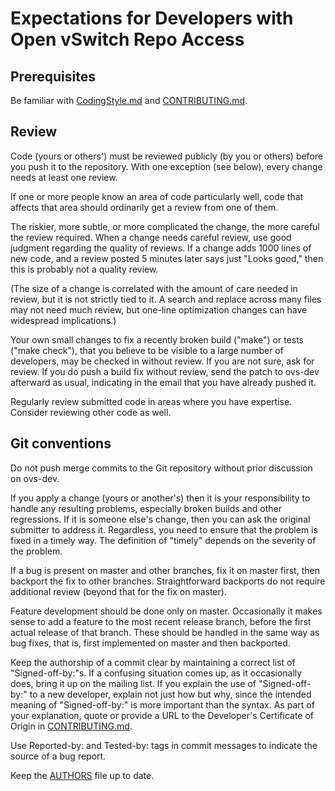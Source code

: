 Expectations for Developers with Open vSwitch Repo Access
=========================================================

Prerequisites
-------------

Be familiar with [CodingStyle.md](../CodingStyle.md) and
[CONTRIBUTING.md](../CONTRIBUTING.md).

Review
------

Code (yours or others') must be reviewed publicly (by you or others)
before you push it to the repository. With one exception (see below),
every change needs at least one review.

If one or more people know an area of code particularly well, code
that affects that area should ordinarily get a review from one of
them.

The riskier, more subtle, or more complicated the change, the more
careful the review required. When a change needs careful review, use
good judgment regarding the quality of reviews. If a change adds 1000
lines of new code, and a review posted 5 minutes later says just
"Looks good," then this is probably not a quality review.

(The size of a change is correlated with the amount of care needed in
review, but it is not strictly tied to it. A search and replace
across many files may not need much review, but one-line optimization
changes can have widespread implications.)

Your own small changes to fix a recently broken build ("make") or
tests ("make check"), that you believe to be visible to a large number
of developers, may be checked in without review. If you are not sure,
ask for review. If you do push a build fix without review, send the
patch to ovs-dev afterward as usual, indicating in the email that you
have already pushed it.

Regularly review submitted code in areas where you have expertise.
Consider reviewing other code as well.

Git conventions
---------------

Do not push merge commits to the Git repository without prior
discussion on ovs-dev.

If you apply a change (yours or another's) then it is your
responsibility to handle any resulting problems, especially broken
builds and other regressions. If it is someone else's change, then
you can ask the original submitter to address it. Regardless, you
need to ensure that the problem is fixed in a timely way. The
definition of "timely" depends on the severity of the problem.

If a bug is present on master and other branches, fix it on master
first, then backport the fix to other branches. Straightforward
backports do not require additional review (beyond that for the fix on
master).

Feature development should be done only on master. Occasionally it
makes sense to add a feature to the most recent release branch, before
the first actual release of that branch. These should be handled in
the same way as bug fixes, that is, first implemented on master and
then backported.

Keep the authorship of a commit clear by maintaining a correct list of
"Signed-off-by:"s. If a confusing situation comes up, as it
occasionally does, bring it up on the mailing list. If you explain
the use of "Signed-off-by:" to a new developer, explain not just how but
why, since the intended meaning of "Signed-off-by:" is more important
than the syntax. As part of your explanation, quote or provide a URL
to the Developer's Certificate of Origin in
[CONTRIBUTING.md](../CONTRIBUTING.md).

Use Reported-by: and Tested-by: tags in commit messages to indicate
the source of a bug report.

Keep the [AUTHORS](../AUTHORS) file up to date.
